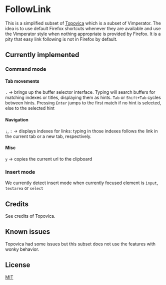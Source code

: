 # FollowLink

This is a simplified subset of [Topovica](https://addons.mozilla.org/en-US/firefox/addon/topovica/) which is a subset of Vimperator. The idea is to use default Firefox shortcuts whenever they are available and use the Vimperator style when nothing appropriate is provided by Firefox. It is a pity that easy link following is not in Firefox by default.

## Currently implemented

### Command mode

#### Tab movements

`.` &rarr;  brings up the buffer selector interface. Typing will search buffers for matching indexes or titles, displaying them as hints. `Tab` or `Shift+Tab` cycles between hints. Pressing `Enter` jumps to the first match if no hint is selected, else to the selected hint

#### Navigation

`;`, `:` &rarr; displays indexes for links: typing in those indexes follows the link in the current tab or a new tab, respectively.

#### Misc

`y` &rarr; copies the current url to the clipboard

### Insert mode

We currently detect insert mode when currently focused element is `input`, `textarea` or `select`

## Credits

See credits of Topovica.


## Known issues

Topovica had some issues but this subset does not use the features with wonky behavior.

## License

[MIT](LICENSE)

